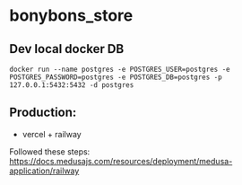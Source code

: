 # bonybons_store

## Dev local docker DB

```
docker run --name postgres -e POSTGRES_USER=postgres -e POSTGRES_PASSWORD=postgres -e POSTGRES_DB=postgres -p 127.0.0.1:5432:5432 -d postgres
```

## Production:

- vercel + railway

Followed these steps: https://docs.medusajs.com/resources/deployment/medusa-application/railway